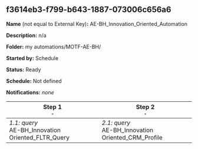 ## f3614eb3-f799-b643-1887-073006c656a6

**Name** (not equal to External Key)**:** AE-BH_Innovation_Oriented_Automation

**Description:** n/a

**Folder:** my automations/MOTF-AE-BH/

**Started by:** Schedule

**Status:** Ready

**Schedule:** Not defined

**Notifications:** _none_


| Step 1<br>_<small>-</small>_ | Step 2<br>_<small>-</small>_ |
| --- | --- |
| _1.1: query_<br>AE-BH_Innovation Oriented_FLTR_Query | _2.1: query_<br>AE-BH_Innovation Oriented_CRM_Profile |
